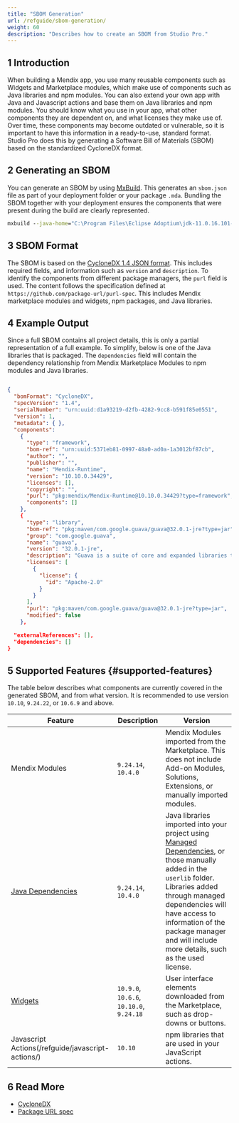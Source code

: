 ```yaml
---
title: "SBOM Generation"
url: /refguide/sbom-generation/
weight: 60
description: "Describes how to create an SBOM from Studio Pro."
---
```


## 1 Introduction

When building a Mendix app, you use many reusable components such as Widgets and Marketplace modules, which make use of components such as Java libraries and npm modules. You can also extend your own app with Java and Javascript actions and base them on Java libraries and npm modules. You should know what you use in your app, what other components they are dependent on, and what licenses they make use of. Over time, these components may become outdated or vulnerable, so it is important to have this information in a ready-to-use, standard format. Studio Pro does this by generating a Software Bill of Materials (SBOM) based on the standardized CycloneDX format.

## 2 Generating an SBOM

You can generate an SBOM by using [MxBuild](/refguide/mxbuild/). This generates an `sbom.json` file as part of your deployment folder or your package `.mda`. Bundling the SBOM together with your deployment ensures the components that were present during the build are clearly represented.

```bat
mxbuild --java-home="C:\Program Files\Eclipse Adoptium\jdk-11.0.16.101-hotspot" --java-exe-path="C:\Program Files\Eclipse Adoptium\jdk-11.0.16.101-hotspot\bin\java.exe" --generate-sbom  "C:\Mendix\MyApp\MyApp.mpr"
```

## 3 SBOM Format

The SBOM is based on the [CycloneDX 1.4 JSON format](https://cyclonedx.org/docs/1.4/json/). This includes required fields, and information such as `version` and `description`. To identify the components from different package managers, the `purl` field is used. The content follows the specification defined at `https://github.com/package-url/purl-spec`. This includes Mendix marketplace modules and widgets, npm packages, and Java libraries. 

## 4 Example Output

Since a full SBOM contains all project details, this is only a partial representation of a full example. To simplify, below is one of the Java libraries that is packaged. The `dependencies` field will contain the dependency relationship from Mendix Marketplace Modules to npm modules and Java libraries.

```json

{
  "bomFormat": "CycloneDX",
  "specVersion": "1.4",
  "serialNumber": "urn:uuid:d1a93219-d2fb-4282-9cc8-b591f85e0551",
  "version": 1,
  "metadata": { },
  "components": 
    {
      "type": "framework",
      "bom-ref": "urn:uuid:5371eb81-0997-48a0-ad0a-1a3012bf87cb",
      "author": "",
      "publisher": "",
      "name": "Mendix-Runtime",
      "version": "10.10.0.34429",
      "licenses": [],
      "copyright": "",
      "purl": "pkg:mendix/Mendix-Runtime@10.10.0.34429?type=framework",
      "components": []
    },
    {
      "type": "library",
      "bom-ref": "pkg:maven/com.google.guava/guava@32.0.1-jre?type=jar",
      "group": "com.google.guava",
      "name": "guava",
      "version": "32.0.1-jre",
      "description": "Guava is a suite of core and expanded libraries that include utility classes, Google\u0027s collections, I/O classes, and much more.",
      "licenses": [
        {
          "license": {
            "id": "Apache-2.0"
          }
        }
      ],
      "purl": "pkg:maven/com.google.guava/guava@32.0.1-jre?type=jar",
      "modified": false
    },
   
  "externalReferences": [],
  "dependencies": []
}

```

## 5 Supported Features {#supported-features}

The table below describes what components are currently covered in the generated SBOM, and from what version. It is recommended to use version `10.10`, `9.24.22`, or `10.6.9` and above.

| Feature | Description | Version
| --- | --- | --- |
| Mendix Modules | `9.24.14`, `10.4.0` | Mendix Modules imported from the Marketplace. This does not include Add-on Modules, Solutions, Extensions, or manually imported modules. |
| [Java Dependencies](/refguide/managed-dependencies/) | `9.24.14`, `10.4.0` | Java libraries imported into your project using [Managed Dependencies](/refguide/managed-dependencies/), or those manually added in the `userlib` folder. Libraries added through managed dependencies will have access to information of the package manager and will include more details, such as the used license. |
| [Widgets](/appstore/widgets/) | `10.9.0`, `10.6.6`, `10.10.0`, `9.24.18` | User interface elements downloaded from the Marketplace, such as drop-downs or buttons. |
| Javascript Actions(/refguide/javascript-actions/) | `10.10` | npm libraries that are used in your JavaScript actions. |

## 6 Read More

* [CycloneDX](https://cyclonedx.org/)
* [Package URL spec](https://github.com/package-url/purl-spec)
